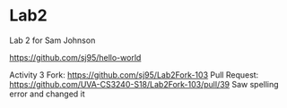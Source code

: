 # Lab2
Lab 2 for Sam Johnson

https://github.com/sj95/hello-world

Activity 3
  Fork: https://github.com/sj95/Lab2Fork-103
  Pull Request: https://github.com/UVA-CS3240-S18/Lab2Fork-103/pull/39
  Saw spelling error and changed it
